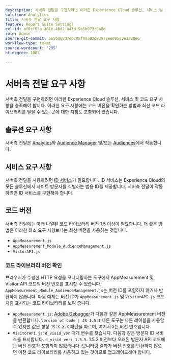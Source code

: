 ```yaml
---
description: 서버측 전달을 구현하려면 이러한 Experience Cloud 솔루션, 서비스 및 코드 요구 사항을 충족해야 합니다. 이러한 요구 사항에는 코드 버전을 확인하는 방법과 최신 코드 라이브러리를 얻을 수 있는 곳에 대한 지침도 포함되어 있습니다.
solution: Analytics
title: 서버측 전달 요구 사항
feature: Report Suite Settings
exl-id: af0cf85a-381e-46d2-a4fd-9a5b073c8a8d
role: Admin
source-git-commit: 665bd68d7ebc08f0da02d93977ee0b583e1a28e6
workflow-type: tm+mt
source-wordcount: '295'
ht-degree: 100%

---
```


# 서버측 전달 요구 사항

서버측 전달을 구현하려면 이러한 Experience Cloud 솔루션, 서비스 및 코드 요구 사항을 충족해야 합니다. 이러한 요구 사항에는 코드 버전을 확인하는 방법과 최신 코드 라이브러리를 얻을 수 있는 곳에 대한 지침도 포함되어 있습니다.

## 솔루션 요구 사항

서버측 전달은 [Analytics](https://www.adobe.com/kr/data-analytics-cloud/analytics.html)와 [Audience Manager](https://www.adobe.com/kr/data-analytics-cloud/audience-manager.html) 및/또는 [Audiences](https://experienceleague.adobe.com/docs/core-services/interface/audiences/audience-library.html?lang=ko)에서 작동합니다.

## 서비스 요구 사항

서버측 전달을 사용하려면 [ID 서비스](https://experienceleague.adobe.com/docs/id-service/using/home.html?lang=ko)가 필요합니다. ID 서비스는 Experience Cloud의 모든 솔루션에서 사이트 방문자를 식별하는 범용 ID를 제공합니다. 서버측 전달이 작동하려면 ID 서비스를 구현해야 합니다.

## 코드 버전

서버측 전달에는 아래 나열된 코드 라이브러리 버전 1.5 이상이 필요합니다. 더 좋은 방법은 이러한 최소 요구 사항보다는 최신 버전을 사용하는 것입니다.

* `AppMeasurement.js`
* `AppMeasurement_Module_AudienceManagement.js`
* `VistorAPI.js`

### 코드 라이브러리 버전 확인

브라우저가 수행한 HTTP 요청을 모니터링하는 도구에서 AppMeasurement 및 Visitor API 코드의 버전 번호를 표시할 수 있습니다. `AppMeasurement_Module_AudienceManagement.js`는 버전 ID를 포함하지 않거나 반환하지 않습니다. 다음 예제는 버전 ID가 `AppMeasurement.js` 및 `VisitorAPI.js` 코드처럼 표시되는 코드 라이브러리를 보여 줍니다.

* `AppMeasurement.js`: [Adobe Debugger](https://experienceleague.adobe.com/docs/analytics/implementation/validate/debugger.html?lang=ko)가 다음과 같은 AppMeasurement 버전을 반환합니다. `Version of Code | JS-1.5.1` 다른 도구는 다른 레이블을 사용할 수 있지만 값은 항상 `JS-X.X.X` 패턴을 따르며, 여기서 `X`는 버전 번호입니다.
* `VisitorAPI.js`: `d_visid_ver` 매개 변수를 찾습니다. 다음과 같은 방문자 ID 서비스를 표시합니다. `d_visid_ver: 1.5.5`. 1.5.2 버전보다 오래된 방문자 API 코드에는 버전 번호가 포함되지 않았습니다. 모니터링 결과가 버전 번호를 반환하지 않으면 이전 코드 라이브러리를 사용하고 있는 것이므로 업그레이드해야 합니다.
